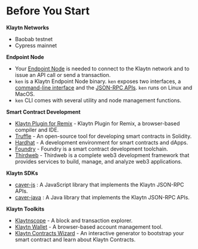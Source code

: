 # Before You Start

**Klaytn Networks**

- Baobab testnet
- Cypress mainnet

**Endpoint Node**

- Your [Endpoint Node](../../nodes/endpoint-node/endpoint-node.md) is needed to connect to the Klaytn network and to issue an API call or send a transaction.
- `ken` is a Klaytn Endpoint Node binary. `ken` exposes two interfaces, a [command-line interface](../../nodes/endpoint-node/ken-cli-commands.md) and the [JSON-RPC APIs](../../../references/json-rpc/klay/account-created). `ken` runs on Linux and MacOS.
- `ken` CLI comes with several utility and node management functions.

**Smart Contract Development**

- [Klaytn Plugin for Remix](https://ide.klaytn.foundation) - Klaytn Plugin for Remix, a browser-based compiler and IDE.
- [Truffle](https://github.com/trufflesuite/truffle) - An open-source tool for developing smart contracts in Solidity.
- [Hardhat](https://hardhat.org/hardhat-runner/docs/getting-started) - A development environment for smart contracts and dApps.
- [Foundry](https://book.getfoundry.sh/) - Foundry is a smart contract development toolchain.
- [Thirdweb](https://portal.thirdweb.com/) - Thirdweb is a complete web3 development framework that provides services to build, manage, and analyze web3 applications.

**Klaytn SDKs**

- [caver-js](../../references/sdk/caver-js/caver-js.md) : A JavaScript library that implements the Klaytn JSON-RPC APIs.
- [caver-java](../../references/sdk/caver-java/caver-java.md) : A Java library that implements the Klaytn JSON-RPC APIs.

**Klaytn Toolkits**

- [Klaytnscope](https://scope.klaytn.com/) - A block and transaction explorer.
- [Klaytn Wallet](https://wallet.klaytn.com/) - A browser-based account management tool.
- [Klaytn Contracts Wizard](https://wizard.klaytn.foundation/) - An interactive generator to bootstrap your smart contract and learn about Klaytn Contracts.
